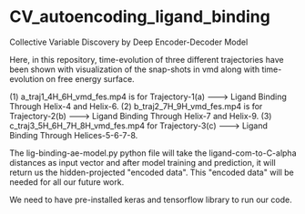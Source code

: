 # CV_autoencoding_ligand_binding
Collective Variable Discovery by Deep Encoder-Decoder Model

Here, in this repository, time-evolution of three different trajectories have been shown
with visualization of the snap-shots in vmd along with time-evolution on 
free energy surface. 

(1) a_traj1_4H_6H_vmd_fes.mp4 is for Trajectory-1(a)    ---> Ligand Binding Through Helix-4 and Helix-6.
(2) b_traj2_7H_9H_vmd_fes.mp4 is for Trajectory-2(b)    ---> Ligand Binding Through Helix-7 and Helix-9.
(3) c_traj3_5H_6H_7H_8H_vmd_fes.mp4 for Trajectory-3(c) ---> Ligand Binding Through Helices-5-6-7-8.

The lig-binding-ae-model.py python file will take the ligand-com-to-C-alpha distances 
as input vector and after model training and prediction, it will return us the 
hidden-projected "encoded data". This "encoded data" will be needed for all our
future work.

We need to have pre-installed keras and tensorflow library to run our code.
